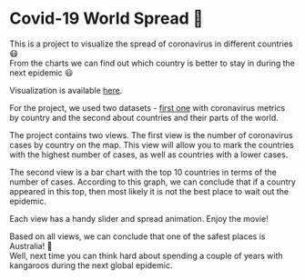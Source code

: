 # Covid-19 World Spread 💉

This is a project to visualize the spread of coronavirus in different countries 😷 <br>
From the charts we can find out which country is better to stay in during the next epidemic 😃

Visualization is available [here](https://dmitrypogrebnoy.github.io/Data_Visualization_ITMO/).

For the project, we used two datasets - [first one](https://www.kaggle.com/datasets/rinichristy/covid19-coronavirus-pandemic) with coronavirus metrics by country and 
the second about countries and their parts of the world.

The project contains two views. 
The first view is the number of coronavirus cases by country on the map. 
This view will allow you to mark the countries with the highest number of cases,
as well as countries with a lower cases.

The second view is a bar chart with the top 10 countries in terms of the number 
of cases. According to this graph, we can conclude that if a country appeared in this top, 
then most likely it is not the best place to wait out the epidemic.

Each view has a handy slider and spread animation. Enjoy the movie!

Based on all views, we can conclude that one of the safest places is Australia! 🦘 <br>
Well, next time you can think hard about spending a couple of years with kangaroos during the next global epidemic.